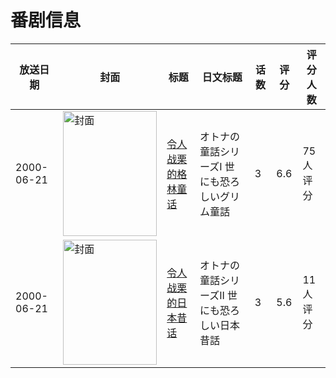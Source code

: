 # 番剧信息

|放送日期|封面|标题|日文标题|话数|评分|评分人数|
|---|---|---|---|---|---|---|
|2000-06-21|<img src="https://lain.bgm.tv/pic/cover/c/c9/66/18826_XQNxk.jpg" alt="封面" style="width:150px;height:200px;object-fit:cover;">|[令人战栗的格林童话](https://bangumi.tv/subject/18826)|オトナの童話シリーズI 世にも恐ろしいグリム童話|3|6.6|75人评分|
|2000-06-21|<img src="https://lain.bgm.tv/pic/cover/c/99/04/18827_Ex3Dz.jpg" alt="封面" style="width:150px;height:200px;object-fit:cover;">|[令人战栗的日本昔话](https://bangumi.tv/subject/18827)|オトナの童話シリーズII 世にも恐ろしい日本昔話|3|5.6|11人评分|
